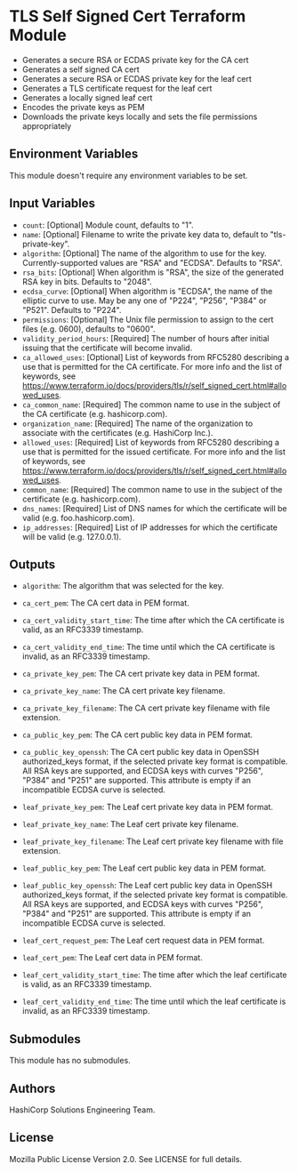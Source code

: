# TLS Self Signed Cert Terraform Module

- Generates a secure RSA or ECDAS private key for the CA cert
- Generates a self signed CA cert
- Generates a secure RSA or ECDAS private key for the leaf cert
- Generates a TLS certificate request for the leaf cert
- Generates a locally signed leaf cert
- Encodes the private keys as PEM
- Downloads the private keys locally and sets the file permissions appropriately

## Environment Variables

This module doesn't require any environment variables to be set.

## Input Variables

- `count`: [Optional] Module count, defaults to "1".
- `name`: [Optional] Filename to write the private key data to, default to "tls-private-key".
- `algorithm`: [Optional] The name of the algorithm to use for the key. Currently-supported values are "RSA" and "ECDSA". Defaults to "RSA".
- `rsa_bits`: [Optional] When algorithm is "RSA", the size of the generated RSA key in bits. Defaults to "2048".
- `ecdsa_curve`: [Optional] When algorithm is "ECDSA", the name of the elliptic curve to use. May be any one of "P224", "P256", "P384" or "P521". Defaults to "P224".
- `permissions`: [Optional] The Unix file permission to assign to the cert files (e.g. 0600), defaults to "0600".
- `validity_period_hours`: [Required] The number of hours after initial issuing that the certificate will become invalid.
- `ca_allowed_uses`: [Optional] List of keywords from RFC5280 describing a use that is permitted for the CA certificate. For more info and the list of keywords, see https://www.terraform.io/docs/providers/tls/r/self_signed_cert.html#allowed_uses.
- `ca_common_name`: [Required] The common name to use in the subject of the CA certificate (e.g. hashicorp.com).
- `organization_name`: [Required] The name of the organization to associate with the certificates (e.g. HashiCorp Inc.).
- `allowed_uses`: [Required] List of keywords from RFC5280 describing a use that is permitted for the issued certificate. For more info and the list of keywords, see https://www.terraform.io/docs/providers/tls/r/self_signed_cert.html#allowed_uses.
- `common_name`: [Required] The common name to use in the subject of the certificate (e.g. hashicorp.com).
- `dns_names`: [Required] List of DNS names for which the certificate will be valid (e.g. foo.hashicorp.com).
- `ip_addresses`: [Required] List of IP addresses for which the certificate will be valid (e.g. 127.0.0.1).

## Outputs

- `algorithm`: The algorithm that was selected for the key.
- `ca_cert_pem`: The CA cert data in PEM format.
- `ca_cert_validity_start_time`: The time after which the CA certificate is valid, as an RFC3339 timestamp.
- `ca_cert_validity_end_time`: The time until which the CA certificate is invalid, as an RFC3339 timestamp.
- `ca_private_key_pem`: The CA cert private key data in PEM format.
- `ca_private_key_name`: The CA cert private key filename.
- `ca_private_key_filename`: The CA cert private key filename with file extension.
- `ca_public_key_pem`: The CA cert public key data in PEM format.
- `ca_public_key_openssh`: The CA cert public key data in OpenSSH authorized_keys format, if the selected private key format is compatible. All RSA keys are supported, and ECDSA keys with curves "P256", "P384" and "P251" are supported. This attribute is empty if an incompatible ECDSA curve is selected.

- `leaf_private_key_pem`: The Leaf cert private key data in PEM format.
- `leaf_private_key_name`: The Leaf cert private key filename.
- `leaf_private_key_filename`: The Leaf cert private key filename with file extension.
- `leaf_public_key_pem`: The Leaf cert public key data in PEM format.
- `leaf_public_key_openssh`: The Leaf cert public key data in OpenSSH authorized_keys format, if the selected private key format is compatible. All RSA keys are supported, and ECDSA keys with curves "P256", "P384" and "P251" are supported. This attribute is empty if an incompatible ECDSA curve is selected.
- `leaf_cert_request_pem`: The Leaf cert request data in PEM format.
- `leaf_cert_pem`: The Leaf cert data in PEM format.
- `leaf_cert_validity_start_time`: The time after which the leaf certificate is valid, as an RFC3339 timestamp.
- `leaf_cert_validity_end_time`: The time until which the leaf certificate is invalid, as an RFC3339 timestamp.

## Submodules

This module has no submodules.

## Authors

HashiCorp Solutions Engineering Team.

## License

Mozilla Public License Version 2.0. See LICENSE for full details.
